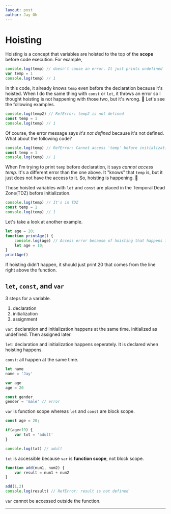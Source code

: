 ```yaml
---
layout: post
author: Jay Oh
---
```


# Hoisting

Hoisting is a concept that variables are hoisted to the top of the **scope** before code execution. For example,
```javascript
console.log(temp) // doesn't cause an error. It just prints undefined
var temp = 1
console.log(temp) // 1
```
In this code, it already knows `temp` even before the declaration because it's hoisted. When I do the same thing with `const` or `let`, it throws an error so I thought hoisting is not happening with those two, but it's wrong. 🤯 Let's see the following examples.

```javascript
console.log(temp2) // RefError: temp2 is not defined
const temp = 1
console.log(temp) // 1
```
Of course, the error message says *it's not defined* because it's not defined. What about the following code?

```javascript
console.log(temp) // RefError: Cannot access 'temp' before initialization
const temp = 1
console.log(temp) // 1
```
When I'm trying to print `temp` before declaration, it says *cannot access temp*. It's a different error than the one above. It "knows" that `temp` is, but it just does not have the access to it. So, hoisting is happening. 🤯

Those hoisted variables with `let` and `const` are placed in the Temporal Dead Zone(TDZ) before initialization. 

```javascript
console.log(temp) // It's in TDZ
const temp = 1
console.log(temp) // 1
```

Let's take a look at another example.
```javascript
let age = 20;
function printAge() {
    console.log(age) // Access error because of hoisting that happens in the scope. age is in TDZ. 
    let age = 10;
}
printAge()
```
If hoisting didn't happen, it should just print 20 that comes from the line right above the function.

## `let`, `const`, and `var`

3 steps for a variable.
1. declaration
2. initialization
3. assignment

`var`: declaration and initialization happens at the same time. initialized as undefined. Then assigned later.

`let`: declaration and initialization happens seperately. It is declared when hoisting happens.  

`const`: all happen at the same time. 

```javascript
let name
name = 'Jay'

var age
age = 20

const gender
gender = 'male' // error
```

`var` is function scope whereas `let` and `const` are block scope.

```javascript
const age = 20;

if(age>19) {
    var txt = 'adult'
}

console.log(txt) // adult
```
`txt` is accessible because `var` is **function scope**, not block scope.

```javascript
function add(num1, num2) {
    var result = num1 + num2
}

add(1,2)
console.log(result) // RefError: result is not defined
```
`var` cannot be accessed outside the function.


---


